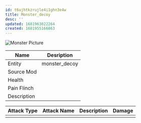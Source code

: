 ```yaml
---
id: t6ujhtkzrujle4i1ghn3e4w
title: Monster_decoy
desc: ''
updated: 1681963022264
created: 1681955166863
---
```

![Monster Picture](assets/img/player.png)

|Name  |Desription|
|------|-------------|
|Entity|monster_decoy|
|Source Mod||
|Health||
|Pain Flinch||
|Description||

|Attack Type|Attack Name|Description|Damage|
|-----------|-----------|-----------|------|
||||